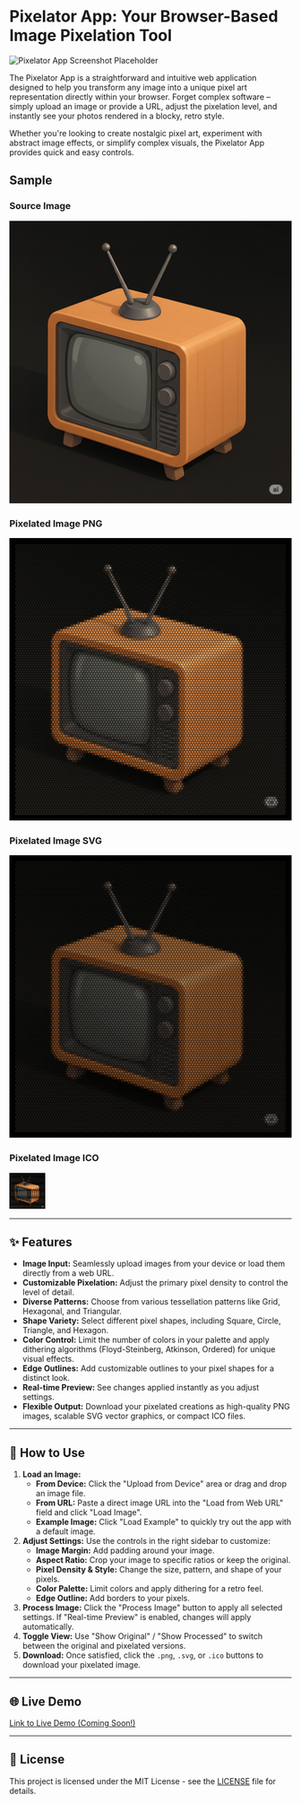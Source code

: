 # Pixelator App: Your Browser-Based Image Pixelation Tool

![Pixelator App Screenshot Placeholder](https://placehold.co/800x400/333333/FFFFFF?text=Pixelator+App+Preview)

The Pixelator App is a straightforward and intuitive web application designed to help you transform any image into a unique pixel art representation directly within your browser. Forget complex software – simply upload an image or provide a URL, adjust the pixelation level, and instantly see your photos rendered in a blocky, retro style.

Whether you're looking to create nostalgic pixel art, experiment with abstract image effects, or simplify complex visuals, the Pixelator App provides quick and easy controls.

## Sample

### Source Image

![Source Image](source_image.jpeg)

### Pixelated Image PNG

![Pixelated Image PNG](pixelated_image.png)

### Pixelated Image SVG

![Pixelated Image SVG](pixelated_image.svg)

### Pixelated Image ICO

![PPixelated Image ICO](pixelated_icon.png)

---

## ✨ Features

- **Image Input:** Seamlessly upload images from your device or load them directly from a web URL.
- **Customizable Pixelation:** Adjust the primary pixel density to control the level of detail.
- **Diverse Patterns:** Choose from various tessellation patterns like Grid, Hexagonal, and Triangular.
- **Shape Variety:** Select different pixel shapes, including Square, Circle, Triangle, and Hexagon.
- **Color Control:** Limit the number of colors in your palette and apply dithering algorithms (Floyd-Steinberg, Atkinson, Ordered) for unique visual effects.
- **Edge Outlines:** Add customizable outlines to your pixel shapes for a distinct look.
- **Real-time Preview:** See changes applied instantly as you adjust settings.
- **Flexible Output:** Download your pixelated creations as high-quality PNG images, scalable SVG vector graphics, or compact ICO files.

---

## 🚀 How to Use

1.  **Load an Image:**
    - **From Device:** Click the "Upload from Device" area or drag and drop an image file.
    - **From URL:** Paste a direct image URL into the "Load from Web URL" field and click "Load Image".
    - **Example Image:** Click "Load Example" to quickly try out the app with a default image.
2.  **Adjust Settings:** Use the controls in the right sidebar to customize:
    - **Image Margin:** Add padding around your image.
    - **Aspect Ratio:** Crop your image to specific ratios or keep the original.
    - **Pixel Density & Style:** Change the size, pattern, and shape of your pixels.
    - **Color Palette:** Limit colors and apply dithering for a retro feel.
    - **Edge Outline:** Add borders to your pixels.
3.  **Process Image:** Click the "Process Image" button to apply all selected settings. If "Real-time Preview" is enabled, changes will apply automatically.
4.  **Toggle View:** Use "Show Original" / "Show Processed" to switch between the original and pixelated versions.
5.  **Download:** Once satisfied, click the `.png`, `.svg`, or `.ico` buttons to download your pixelated image.

---

## 🌐 Live Demo

[Link to Live Demo (Coming Soon!)](https://davidtiberias.github.io/pixelator-app/)

---

## 📄 License

This project is licensed under the MIT License - see the [LICENSE](LICENSE) file for details.
